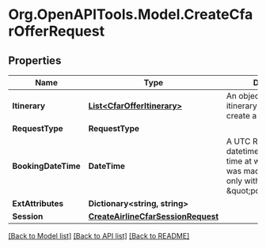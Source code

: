 # Org.OpenAPITools.Model.CreateCfarOfferRequest

## Properties

Name | Type | Description | Notes
------------ | ------------- | ------------- | -------------
**Itinerary** | [**List&lt;CfarOfferItinerary&gt;**](CfarOfferItinerary.md) | An object detailing the itinerary and fare used to create a CFAR offer | 
**RequestType** | **RequestType** |  | 
**BookingDateTime** | **DateTime** | A UTC RFC3339 datetime; the date and time at which the booking was made. To be used only with the request type \&quot;post_booking\&quot; | [optional] 
**ExtAttributes** | **Dictionary&lt;string, string&gt;** |  | 
**Session** | [**CreateAirlineCfarSessionRequest**](CreateAirlineCfarSessionRequest.md) |  | [optional] 

[[Back to Model list]](../README.md#documentation-for-models) [[Back to API list]](../README.md#documentation-for-api-endpoints) [[Back to README]](../README.md)

